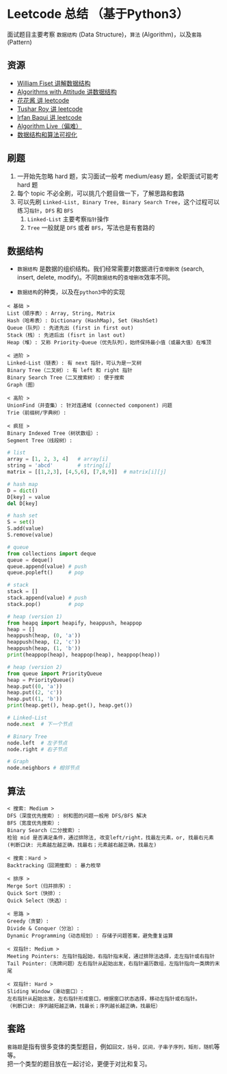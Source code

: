 # Leetcode 总结 （基于Python3）

面试题目主要考察 `数据结构` (Data Structure)，`算法` (Algorithm)，以及`套路` (Pattern)

## 资源
* [William Fiset 讲解数据结构](https://www.youtube.com/user/purpongie/playlists)
* [Algorithms with Attitude 讲数据结构](https://www.youtube.com/channel/UCUGQA2H6AXFolADHf9mBb4Q/playlists)
* [花花酱 讲 leetcode](https://www.youtube.com/user/xxfflower/playlists)
* [Tushar Roy 讲 leetcode](https://www.youtube.com/user/tusharroy2525/playlists)
* [Irfan Baqui 讲 leetcode](https://www.youtube.com/channel/UCYvQTh9aUgPZmVH0wNHFa1A/playlists)
* [Algorithm Live（偏难）](https://www.youtube.com/channel/UCBLr7ISa_YDy5qeATupf26w/videos)
* [数据结构和算法可视化](https://visualgo.net/zh)

## 刷题
1. 一开始先忽略 hard 题，实习面试一般考 medium/easy 题，全职面试可能考 hard 题
2. 每个 topic 不必全刷，可以挑几个题目做一下，了解思路和套路
3. 可以先刷 `Linked-List, Binary Tree, Binary Search Tree`，这个过程可以练习`指针`，`DFS` 和 `BFS`
	1. `Linked-List` 主要考察`指针`操作
	2. `Tree` 一般就是 `DFS` 或者 `BFS`，写法也是有套路的

## 数据结构 
* `数据结构` 是数据的组织结构。我们经常需要对数据进行`查增删改` (search, insert, delete, modify)。不同`数据结构`的`查增删改`效率不同。

* `数据结构`的种类，以及在`python3`中的实现

```
< 基础 >
List（顺序表）: Array, String, Matrix
Hash（哈希表）: Dictionary (HashMap), Set (HashSet)
Queue（队列）: 先进先出 (first in first out)
Stack（栈）: 先进后出 (fisrt in last out)
Heap（堆）: 又称 Priority-Queue（优先队列），始终保持最小值（或最大值）在堆顶

< 进阶 >
Linked-List（链表）: 有 next 指针，可认为是一叉树
Binary Tree（二叉树）: 有 left 和 right 指针
Binary Search Tree（二叉搜索树）: 便于搜索
Graph（图）

< 高阶 >
UnionFind（并查集）: 针对连通域 (connected component) 问题 
Trie（前缀树/字典树）:

< 疯狂 >
Binary Indexed Tree（树状数组）:
Segment Tree（线段树）:
```

``` python
# list
array = [1, 2, 3, 4]   # array[i]
string = 'abcd'        # string[i]
matrix = [[1,2,3], [4,5,6], [7,8,9]]  # matrix[i][j]

# hash map
D = dict()
D[key] = value
del D[key]

# hash set
S = set()
S.add(value)
S.remove(value)

# queue
from collections import deque
queue = deque()
queue.append(value) # push
queue.popleft()     # pop

# stack
stack = []
stack.append(value) # push
stack.pop()         # pop

# heap (version 1)
from heapq import heapify, heappush, heappop
heap = []
heappush(heap, (0, 'a'))
heappush(heap, (2, 'c'))
heappush(heap, (1, 'b'))
print(heappop(heap), heappop(heap), heappop(heap))

# heap (version 2)
from queue import PriorityQueue
heap = PriorityQueue()
heap.put((0, 'a'))
heap.put((2, 'c'))
heap.put((1, 'b'))
print(heap.get(), heap.get(), heap.get())

# Linked-List
node.next  # 下一个节点

# Binary Tree
node.left  # 左子节点
node.right # 右子节点

# Graph
node.neighbors # 相邻节点
```

## 算法

```
< 搜索: Medium >
DFS（深度优先搜索）: 树和图的问题一般用 DFS/BFS 解决
BFS（宽度优先搜索）:
Binary Search（二分搜索）: 
检验 mid 是否满足条件，通过排除法, 改变left/right，找最左元素，or, 找最右元素
(判断口诀: 元素越左越正确，找最右；元素越右越正确，找最左)

< 搜索：Hard >
Backtracking（回溯搜索）: 暴力枚举

< 排序 >
Merge Sort（归并排序）:
Quick Sort（快排）:
Quick Select（快选）:

< 思路 >
Greedy（贪婪）: 
Divide & Conquer（分治）: 
Dynamic Programming（动态规划）: 存储子问题答案，避免重复运算

< 双指针: Medium >
Meeting Pointers: 左指针指起始，右指针指末尾，通过排除法选择，走左指针或右指针
Tail Pointer:（洗牌问题）左右指针从起始出发，右指针遍历数组，左指针指向一类牌的末尾

< 双指针: Hard >
Sliding Window（滑动窗口）: 
左右指针从起始出发，左右指针形成窗口，根据窗口状态选择，移动左指针或右指针。
（判断口诀: 序列越短越正确，找最长；序列越长越正确，找最短）

```

## 套路
`套路题`是指有很多变体的类型题目，例如`回文，括号，区间，子串子序列，矩形，随机`等等。  
把一个类型的题目放在一起讨论，更便于对比和复习。